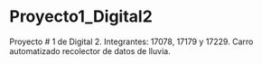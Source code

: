 # Proyecto1_Digital2
Proyecto # 1 de Digital 2. Integrantes: 17078, 17179 y 17229. Carro automatizado recolector de datos de lluvia. 
